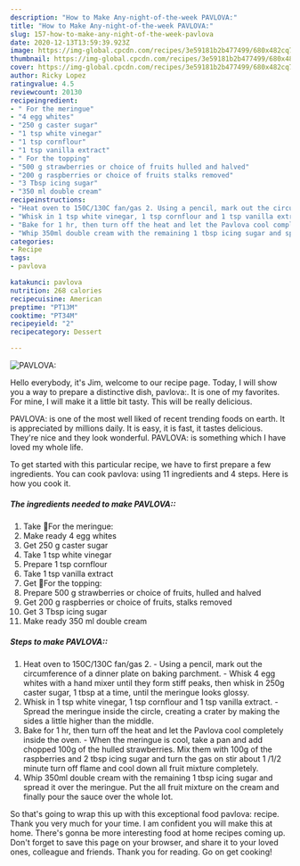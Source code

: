 ```yaml
---
description: "How to Make Any-night-of-the-week PAVLOVA:"
title: "How to Make Any-night-of-the-week PAVLOVA:"
slug: 157-how-to-make-any-night-of-the-week-pavlova
date: 2020-12-13T13:59:39.923Z
image: https://img-global.cpcdn.com/recipes/3e59181b2b477499/680x482cq70/pavlova-recipe-main-photo.jpg
thumbnail: https://img-global.cpcdn.com/recipes/3e59181b2b477499/680x482cq70/pavlova-recipe-main-photo.jpg
cover: https://img-global.cpcdn.com/recipes/3e59181b2b477499/680x482cq70/pavlova-recipe-main-photo.jpg
author: Ricky Lopez
ratingvalue: 4.5
reviewcount: 20130
recipeingredient:
- " For the meringue"
- "4 egg whites"
- "250 g caster sugar"
- "1 tsp white vinegar"
- "1 tsp cornflour"
- "1 tsp vanilla extract"
- " For the topping"
- "500 g strawberries or choice of fruits hulled and halved"
- "200 g raspberries or choice of fruits stalks removed"
- "3 Tbsp icing sugar"
- "350 ml double cream"
recipeinstructions:
- "Heat oven to 150C/130C fan/gas 2. Using a pencil, mark out the circumference of a dinner plate on baking parchment.  Whisk 4 egg whites with a hand mixer until they form stiff peaks, then whisk in 250g caster sugar, 1 tbsp at a time, until the meringue looks glossy."
- "Whisk in 1 tsp white vinegar, 1 tsp cornflour and 1 tsp vanilla extract. Spread the meringue inside the circle, creating a crater by making the sides a little higher than the middle."
- "Bake for 1 hr, then turn off the heat and let the Pavlova cool completely inside the oven. When the meringue is cool, take a pan and add chopped 100g of the hulled strawberries. Mix them with 100g of the raspberries and 2 tbsp icing sugar and turn the gas on stir about 1 /1/2 minute turn off flame and cool down all fruit mixture completely."
- "Whip 350ml double cream with the remaining 1 tbsp icing sugar and spread it over the meringue. Put the all fruit mixture on the cream and finally pour the sauce over the whole lot."
categories:
- Recipe
tags:
- pavlova

katakunci: pavlova 
nutrition: 268 calories
recipecuisine: American
preptime: "PT13M"
cooktime: "PT34M"
recipeyield: "2"
recipecategory: Dessert

---
```



![PAVLOVA:](https://img-global.cpcdn.com/recipes/3e59181b2b477499/680x482cq70/pavlova-recipe-main-photo.jpg)

Hello everybody, it's Jim, welcome to our recipe page. Today, I will show you a way to prepare a distinctive dish, pavlova:. It is one of my favorites. For mine, I will make it a little bit tasty. This will be really delicious.

PAVLOVA: is one of the most well liked of recent trending foods on earth. It is appreciated by millions daily. It is easy, it is fast, it tastes delicious. They're nice and they look wonderful. PAVLOVA: is something which I have loved my whole life.




To get started with this particular recipe, we have to first prepare a few ingredients. You can cook pavlova: using 11 ingredients and 4 steps. Here is how you cook it.

<!--inarticleads1-->

##### The ingredients needed to make PAVLOVA::

1. Take  🌻For the meringue:
1. Make ready 4 egg whites
1. Get 250 g caster sugar
1. Take 1 tsp white vinegar
1. Prepare 1 tsp cornflour
1. Take 1 tsp vanilla extract
1. Get  🌻For the topping:
1. Prepare 500 g strawberries or choice of fruits, hulled and halved
1. Get 200 g raspberries or choice of fruits, stalks removed
1. Get 3 Tbsp icing sugar
1. Make ready 350 ml double cream




<!--inarticleads2-->

##### Steps to make PAVLOVA::

1. Heat oven to 150C/130C fan/gas 2. - Using a pencil, mark out the circumference of a dinner plate on baking parchment.  - Whisk 4 egg whites with a hand mixer until they form stiff peaks, then whisk in 250g caster sugar, 1 tbsp at a time, until the meringue looks glossy.
1. Whisk in 1 tsp white vinegar, 1 tsp cornflour and 1 tsp vanilla extract. - Spread the meringue inside the circle, creating a crater by making the sides a little higher than the middle.
1. Bake for 1 hr, then turn off the heat and let the Pavlova cool completely inside the oven. - When the meringue is cool, take a pan and add chopped 100g of the hulled strawberries. Mix them with 100g of the raspberries and 2 tbsp icing sugar and turn the gas on stir about 1 /1/2 minute turn off flame and cool down all fruit mixture completely.
1. Whip 350ml double cream with the remaining 1 tbsp icing sugar and spread it over the meringue. Put the all fruit mixture on the cream and finally pour the sauce over the whole lot.




So that's going to wrap this up with this exceptional food pavlova: recipe. Thank you very much for your time. I am confident you will make this at home. There's gonna be more interesting food at home recipes coming up. Don't forget to save this page on your browser, and share it to your loved ones, colleague and friends. Thank you for reading. Go on get cooking!
